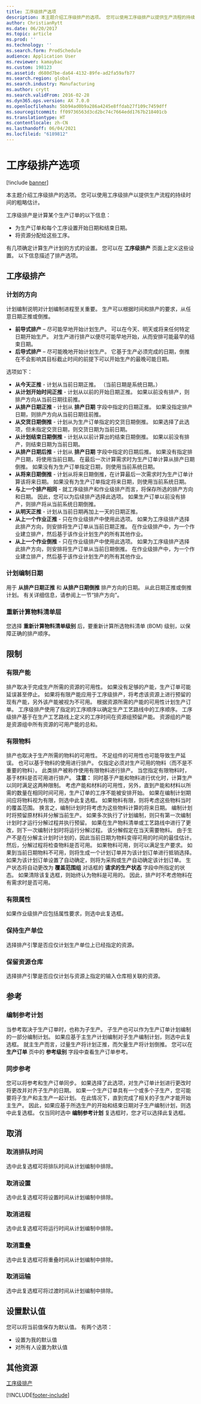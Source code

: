 ```yaml
---
title: 工序级排产选项
description: 本主题介绍工序级排产的选项。 您可以使用工序级排产以提供生产流程的持续时间的粗略估计。
author: ChristianRytt
ms.date: 06/20/2017
ms.topic: article
ms.prod: ''
ms.technology: ''
ms.search.form: ProdSchedule
audience: Application User
ms.reviewer: kamaybac
ms.custom: 198123
ms.assetid: d680d7be-da64-4132-89fe-ad2fa59afb77
ms.search.region: global
ms.search.industry: Manufacturing
ms.author: crytt
ms.search.validFrom: 2016-02-28
ms.dyn365.ops.version: AX 7.0.0
ms.openlocfilehash: 5bb94ad0b9a286a4245e8ffdab27f109c7459dff
ms.sourcegitcommit: ff09736563d3cd2bc74c7664edd1767b218401cb
ms.translationtype: HT
ms.contentlocale: zh-CN
ms.lasthandoff: 06/04/2021
ms.locfileid: "6189812"
---
```

# <a name="operations-scheduling-options"></a>工序级排产选项

[!include [banner](../includes/banner.md)]

本主题介绍工序级排产的选项。 您可以使用工序级排产以提供生产流程的持续时间的粗略估计。

工序级排产是计算某个生产订单的以下信息：

-   为生产订单和每个工序设置开始日期和结束日期。
-   将资源分配给这些工序。

有几项确定计算生产计划的方式的设置。 您可以在 **工序级排产** 页面上定义这些设置。 以下信息描述了排产选项。

## <a name="operations-scheduling"></a>工序级排产
### <a name="scheduling-direction"></a>计划的方向

计划编制说明对计划编制进程至关重要。 生产可以根据时间和排产的要求，从任意日期正推或倒推。

-   **前导式排产** – 尽可能早地开始计划生产。 可以在今天、明天或将来任何特定日期开始生产。 对生产进行排产以便尽可能早地开始，从而安排可能最早的结束日期。
-   **后导式排产** – 尽可能晚地开始计划生产。 它基于生产必须完成的日期，倒推在不会影响其目标截止时间的前提下可以开始生产的最晚可能日期。

选项如下：

-   **从今天正推** - 计划从当前日期正推。 （当前日期是系统日期。）
-   **从计划开始时间正推** - 计划从以前的开始日期正推。 如果以前没有排产，则排产方向从当前日期往前推。
-   **从排产日期正推** - 计划从 **排产日期** 字段中指定的日期正推。 如果没指定排产日期，则排产方向从当前日期往前推。
-   **从交货日期倒推** - 计划从为生产订单指定的交货日期倒推。 如果选择了此选项，但未指定交货日期，则交货日期为当前日期。
-   **从计划结束日期倒推** - 计划从以前计算出的结束日期倒推。 如果以前没有排产，则结束日期为当前日期。
-   **从排产日期后推** - 计划从 **排产日期** 字段中指定的日期后推。 如果没有指定排产日期，将使用当前日期。 在最后一次计算需求时为生产订单计算从排产日期倒推。 如果没有为生产订单指定日期，则使用当前系统日期。
-   **从将来日期倒推** - 计划从将来日期倒推，在计算最后一次需求时为生产订单计算该将来日期。 如果没有为生产订单指定将来日期，则使用当前系统日期。
-   **与上一个排产相同** - 就工序级排产和作业级排产而言，将保存所选的排产方向和日期。 因此，您可以为后续排产选择此选项。 如果生产订单以前没有排产，则排产将从当前系统日期倒推。
-   **从明天正推** - 计划从当前日期再加上一天的日期正推。
-   **从上一个作业正推** - 只在作业级排产中使用此选项。 如果为工序级排产选择此排产方向，则安排将生产订单从当前日期正推。 在作业级排产中，为一个作业建立排产，然后基于该作业计划生产的所有其他作业。
-   **从上一个作业倒推** - 只在作业级排产中使用此选项。 如果为工序级排产选择此排产方向，则安排将生产订单从当前日期倒推。 在作业级排产中，为一个作业建立排产，然后基于该作业计划生产的所有其他作业。

### <a name="scheduling-date"></a>计划编制日期

用于 **从排产日期正推** 和 **从排产日期倒推** 排产方向的日期。 从此日期正推或倒推计划。 有关详细信息，请参阅上一节“排产方向”。

### <a name="recalculate-bom-levels"></a>重新计算物料清单层

您选择 **重新计算物料清单级别** 后，要重新计算所选物料清单 (BOM) 级别，以保障正确的排产顺序。

## <a name="limitations"></a>限制
### <a name="finite-capacity"></a>有限产能

排产取决于完成生产所需的资源的可用性。 如果没有足够的产能，生产订单可能延误甚至停止。 如果将有限产能应用于工序级排产，将考虑该资源上进行预留的现有产能，另外该产能被视为不可用。 根据资源所需的产能的可用性计划生产订单。 工序级排产使用了指定的工序顺序以确定生产工艺路线中的工序顺序。 工序级排产基于在生产工艺路线上定义的工序时间在资源组预留产能。 资源组的产能是资源组中所有资源的可用产能的总和。

### <a name="finite-material"></a>有限物料

排产也取决于生产所需的物料的可用性。 不足组件的可用性也可能导致生产延误。 也可以基于物料的使用进行排产。 仅指定必须对生产可用的物料（而不是不重要的物料）。 此类排产被称作使用有限物料进行排产。 当您指定有限物料时，基于材料是否可用进行排产。 **注意：** 同时基于产能和物料进行优化时，计算生产以同时满足这两种限制。 考虑产能和材料的可用性，另外，直到产能和材料以所需的数量在相同时间可用，生产订单的工序不能被安排开始。 如果在编制计划期间应将物料视为有限，则选中此复选框。 如果物料有限，则将考虑这些物料当时的覆盖范围。 换言之，编制计划时将考虑为这些物料计算的将来日期。 编制计划时将预留原材料并分解当前生产。 如果多次执行了计划编制，则只有第一次编制计划时才运行分解过程并执行预留。 如果在生产物料清单或工艺路线中进行了更改，则下一次编制计划时将运行分解过程。 该分解假定在当天需要物料。 由于生产不是在分解主计划时计划的，因此当前日期为物料变得可用的时间的最佳估计。 然后，分解过程将检查物料是否可用。 如果物料可用，则可以满足生产要求。 如果到当前日期物料不可用，则将生成一个计划订单并为该计划订单进行抵销选择。 如果为该计划订单设置了自动确定，则将为采购或生产自动确定该计划订单。 生产状态将自动更改为 **覆盖范围组** 对话框的 **请求的生产状态** 字段中所指定的状态。 如果清除该复选框，则始终认为物料是可用的。 因此，排产时不考虑物料在有需求时是否可用。

### <a name="finite-property"></a>有限属性

如果作业级排产应包括属性要求，则选中此复选框。

### <a name="keep-production-unit"></a>保持生产单位

选择排产引擎是否应仅计划生产单位上已经指定的资源。

### <a name="keep-warehouse-from-resource"></a>保留资源仓库

选择排产引擎是否应仅计划与资源上指定的输入仓库相关联的资源。

## <a name="references"></a>参考
### <a name="schedule-references"></a>编制参考计划

当参考取决于生产订单时，也称为子生产。 子生产也可以作为生产订单计划编制的一部分编制计划。 如果应基于主生产计划编制对子生产编制计划，则选中此复选框。 就主生产而言，过量生产将计划正推，而欠量生产将计划倒推。 您可以在 **生产订单** 页中的 **参考级别** 字段中查看生产订单参考。

### <a name="synchronize-references"></a>同步参考

您可以将参考和生产订单同步。 如果选择了此选项，对生产订单计划进行更改时将更改并对齐子生产的日期。 如果一个生产订单具有一个或多个子生产，您可能要将子生产和主生产一起计划。 在此情况下，直到完成了相关的子生产才能开始主生产。 因此，如果应基于所选生产的开始和结束日期对子生产编制计划，则选中此复选框。 仅当同时选中 **编制参考计划** 复选框时，您才可以选择此复选框。

## <a name="cancellation"></a>取消
### <a name="cancel-queue-time"></a>取消排队时间

选中此复选框可将排队时间从计划编制中排除。

### <a name="cancel-setup"></a>取消设置

选中此复选框可将设置时间从计划编制中排除。

### <a name="cancel-process"></a>取消进程

选中此复选框可将运行时间从计划编制中排除。

### <a name="cancel-overlap"></a>取消重叠

选中此复选框可将重叠时间从计划编制中排除。

### <a name="cancel-transport"></a>取消运输

选中此复选框可将过渡时间从计划编制中排除。

## <a name="set-default"></a>设置默认值
您可以将当前值保存为默认值。 有两个选项：

-   设置为我的默认值
-   对所有人设置为默认值


## <a name="additional-resources"></a>其他资源

[工序级排产](operations-scheduling.md)





[!INCLUDE[footer-include](../../includes/footer-banner.md)]